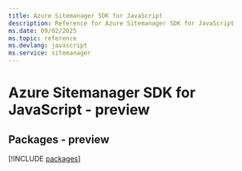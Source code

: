 ```yaml
---
title: Azure Sitemanager SDK for JavaScript
description: Reference for Azure Sitemanager SDK for JavaScript
ms.date: 09/02/2025
ms.topic: reference
ms.devlang: javascript
ms.service: sitemanager
---
```

# Azure Sitemanager SDK for JavaScript - preview
## Packages - preview
[!INCLUDE [packages](sitemanager-index.md)]